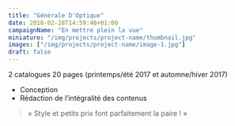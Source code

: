 ```yaml
---
title: "Générale D'Optique"
date: 2018-02-28T14:59:48+01:00
campaignName: "En mettre plein la vue"
miniature: "/img/projects/project-name/thumbnail.jpg"
images: ["/img/projects/project-name/image-1.jpg"]
draft: false
---
```


2 catalogues 20 pages (printemps/été 2017 et automne/hiver 2017)

- Conception
- Rédaction de l’intégralité des contenus

> « Style et petits prix font parfaitement la paire ! »
